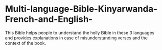 # Multi-language-Bible-Kinyarwanda-French-and-English-
This Bible helps people to understand the holly Bible in these 3 languages and provides explanations in case of misunderstanding verses and the context of the book.
